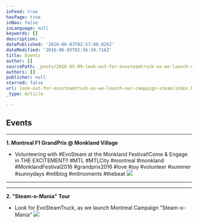 ```yaml
---
inFeed: true
hasPage: true
inNav: false
inLanguage: null
keywords: []
description: ''
datePublished: '2016-06-03T02:57:00.026Z'
dateModified: '2016-06-03T02:56:58.716Z'
title: Events
author: []
sourcePath: _posts/2016-05-09-look-out-for-evosteamtruck-as-we-launch-our-campaign-steam.md
authors: []
publisher: null
starred: false
url: look-out-for-evosteamtruck-as-we-launch-our-campaign-steam/index.html
_type: Article

---
```

## Events

****

**1\. Montreal F1 GrandPrix @ Monkland Village**

* Volunteering with \#EvoSteam at the Monkland Festival!Come & Engage in THE EXCITEMENT!! \#MTL \#MTLCity \#montreal \#monkland \#MonklandFestival2016 \#grandprix2016 \#love \#joy \#volunteer \#summer \#sunnydays \#mtlblog \#mtlmoments \#thebeat
![](https://the-grid-user-content.s3-us-west-2.amazonaws.com/c3475ea0-9ebf-473a-ae6b-d081a282f608.jpg)

****

****

**2\. "Steam-o-Mania" Tour**

* Look for EvoSteamTruck, as we launch Montreal Campaign "Steam-o-Mania"
![](https://the-grid-user-content.s3-us-west-2.amazonaws.com/bb52bc26-8a96-4c08-a56a-054cc6d82b9b.jpg)